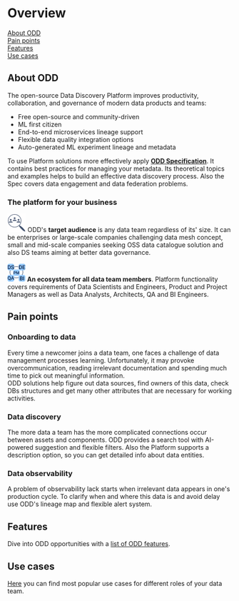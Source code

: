 # Overview
[About ODD](#about-odd) \
[Pain points](#pain-points) \
[Features](#features) \
[Use cases](#use-cases)
## About ODD
The open-source Data Discovery Platform improves productivity, collaboration, and governance of modern data products and teams: 
* Free open-source and community-driven 
* ML first citizen
* End-to-end microservices lineage support 
* Flexible data quality integration options 
* Auto-generated ML experiment lineage and metadata 

To use Platform solutions more effectively apply [**ODD Specification**](https://github.com/opendatadiscovery/opendatadiscovery-specification/blob/main/specification/specification.md). It contains  best practices for managing your metadata. Its theoretical topics and examples helps to build an effective data discovery process. Also the Spec covers data engagement and data federation problems.

### The platform for your business
![](.gitbook/img/audience.png) ODD's **target audience** is any data team regardless of its' size. It can be enterprises or large-scale 
companies challenging data mesh concept, small and mid-scale companies seeking 
OSS data catalogue solution and also
DS teams
aiming at better data governance. \
 \
![](.gitbook/img/alltogether.png) **An ecosystem for all data team members**. Platform functionality covers requirements of Data Scientists and Engineers, Product and Project Managers as well as Data Analysts, Architects, QA and BI Engineers.
## Pain points
### Onboarding to data
Every time a newcomer joins a data team, one faces a challenge of data management processes learning. Unfortunately, it may provoke overcommunication, reading irrelevant documentation and spending much time to pick out meaningful information.  \
ODD solutions help figure out data sources, find owners of this data, check DBs structures and get many other attributes that are necessary for working activities.  
### Data discovery
The more data a team has the more complicated connections occur between assets and components. ODD provides a search tool with AI-powered suggestion and flexible filters. Also the Platform supports a description option, so you can get detailed info about data entities.
### Data observability 
A problem of observability lack starts when irrelevant data appears in one's production cycle. To clarify when and where this data is and avoid delay use ODD's lineage map and flexible alert system. 
## Features
Dive into ODD opportunities with a [list of ODD features](Features.md). 

## Use cases
[Here](Use_cases.md) you can find most popular use cases for different roles of your data team.

<!---
> Open Data Discovery makes all your data entities reliable, observable, and easily discoverable.
**Onboarding to data** helps newcomers get such important information as data structure, data owners and pipelines.
-->
